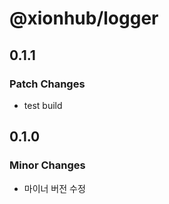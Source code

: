 # @xionhub/logger

## 0.1.1

### Patch Changes

- test build

## 0.1.0

### Minor Changes

- 마이너 버전 수정
